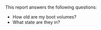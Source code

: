 This report answers the following questions:

- How old are my boot volumes?
- What state are they in?

